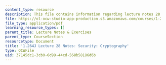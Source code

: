 ```yaml
---
content_type: resource
description: This file contains information regarding lecture notes 28.
file: https://ol-ocw-studio-app-production.s3.amazonaws.com/courses/1-264j-database-internet-and-systems-integration-technologies-fall-2013/37145dc13cb06d9944cd568b58186d6b_MIT1_264JF13_lect_28.pdf
file_type: application/pdf
learning_resource_types: []
parent_title: Lecture Notes & Exercises
parent_type: CourseSection
resourcetype: Document
title: '1.264J Lecture 28 Notes: Security: Cryptography'
type: OCWFile
uid: 37145dc1-3cb0-6d99-44cd-568b58186d6b
---
```

